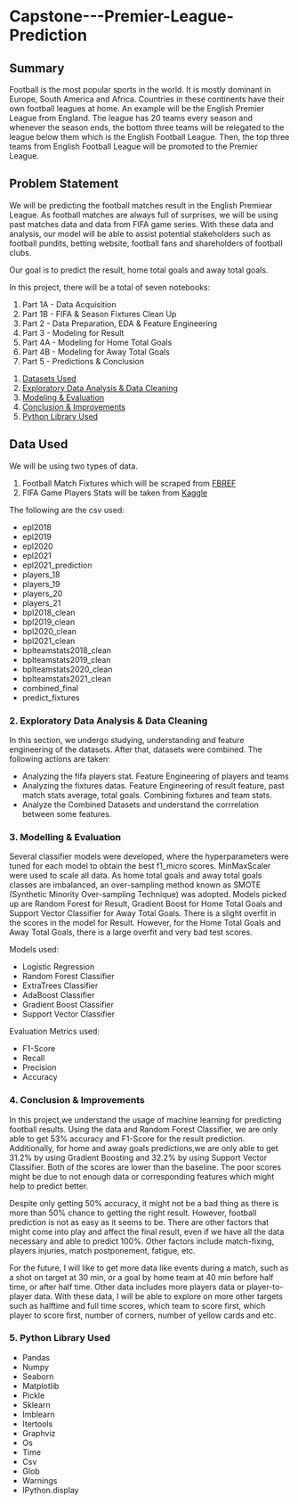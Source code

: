 # Capstone---Premier-League-Prediction

## Summary
Football is the most popular sports in the world. It is mostly dominant in Europe, South America and Africa. Countries in these continents have their own football leagues at home. An example will be the English Premier League from England. The league has 20 teams every season and whenever the season ends, the bottom three teams will be relegated to the league below them which is the English Football League. Then, the top three teams from English Football League will be promoted to the Premier League. 

## Problem Statement

We will be predicting the football matches result in the English Premiear League. As football matches are always full of surprises, we will be using past matches data and data from FIFA game series. With these data and analysis, our model will be able to assist potential stakeholders such as football pundits, betting website, football fans and shareholders of football clubs. 

Our goal is to predict the result, home total goals and away total goals.

In this project, there will be a total of seven notebooks:
1) Part 1A - Data Acquisition
2) Part 1B - FIFA & Season Fixtures Clean Up
3) Part 2 - Data Preparation, EDA & Feature Engineering
4) Part 3 - Modeling for Result
5) Part 4A - Modeling for Home Total Goals
6) Part 4B - Modeling for Away Total Goals
7) Part 5 - Predictions & Conclusion

1. [Datasets Used](#1-Datasets-Used)
2. [Exploratory Data Analysis & Data Cleaning](#2-Exploratory-Data-Analysis-&-Data-Cleaning)
3. [Modeling & Evaluation](#3-Modeling-&-Evaluation)
4. [Conclusion & Improvements](#4-Conclusion-&-Improvements)
5. [Python Library Used](#5-Python-Library-Used)

## Data Used
We will be using two types of data. 
1) Football Match Fixtures which will be scraped from [FBREF](https://fbref.com/en/comps/9/schedule/Premier-League-Scores-and-Fixtures)
2) FIFA Game Players Stats will be taken from [Kaggle](https://www.kaggle.com/stefanoleone992/fifa-21-complete-player-dataset)

The following are the csv used:
- epl2018
- epl2019
- epl2020
- epl2021
- epl2021_prediction
- players_18
- players_19
- players_20
- players_21
- bpl2018_clean
- bpl2019_clean
- bpl2020_clean
- bpl2021_clean
- bplteamstats2018_clean
- bplteamstats2019_clean
- bplteamstats2020_clean
- bplteamstats2021_clean
- combined_final
- predict_fixtures

### 2. Exploratory Data Analysis & Data Cleaning
In this section, we undergo studying, understanding and feature engineering of the datasets. After that, datasets were combined. The following actions are taken:
- Analyzing the fifa players stat. Feature Engineering of players and teams
- Analyzing the fixtures datas. Feature Engineering of result feature, past match stats average, total goals. Combining fixtures and team stats.
- Analyze the Combined Datasets and understand the corrrelation between some features.

### 3. Modelling & Evaluation
Several classifier models were developed, where the hyperparameters were tuned for each model to obtain the best f1_micro scores. MinMaxScaler were used to scale all data. As home total goals and away total goals classes are imbalanced, an over-sampling method known as SMOTE (Synthetic Minority Over-sampling Technique) was adopted. Models picked up are Random Forest for Result, Gradient Boost for Home Total Goals and Support Vector Classifier for Away Total Goals. There is a slight overfit in the scores in the model for Result. However, for the Home Total Goals and Away Total Goals, there is a large overfit and very bad test scores.

Models used:
- Logistic Regression
- Random Forest Classifier
- ExtraTrees Classifier
- AdaBoost Classifier
- Gradient Boost Classifier
- Support Vector Classifier

Evaluation Metrics used:
- F1-Score
- Recall
- Precision
- Accuracy

### 4. Conclusion & Improvements
In this project,we understand the usage of machine learning for predicting football results.  Using the data and Random Forest Classifier, we are only able to get 53% accuracy and F1-Score for the result prediction. Additionally, for home and away goals predictions,we are only able to get 31.2% by using Gradient Boosting and 32.2% by using Support Vector Classifier. Both of the scores are lower than the baseline. The poor scores might be due to not enough data or corresponding features which might help to predict better.

Despite only getting 50% accuracy, it might not be a bad thing as there is more than 50% chance to getting the right result. However, football prediction is not as easy as it seems to be. There are other factors that might come into play and affect the final result, even if we have all the data necessary and able to predict 100%. Other factors include match-fixing, players injuries, match postponement, fatigue, etc.

For the future, I will like to get more data like events during a match, such as a shot on target at 30 min, or a goal by home team at 40 min before half time, or after half time. Other data includes more players data or player-to-player data. With these data, I will be able to explore on more other targets such as halftime and full time scores, which team to score first, which player to score first, number of corners, number of yellow cards and etc.

### 5. Python Library Used
- Pandas
- Numpy
- Seaborn
- Matplotlib
- Pickle
- Sklearn
- Imblearn
- Itertools
- Graphviz
- Os
- Time
- Csv
- Glob
- Warnings
- IPython.display

